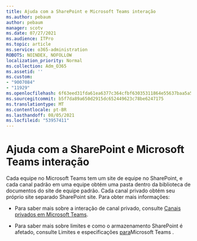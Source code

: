 ```yaml
---
title: Ajuda com a SharePoint e Microsoft Teams interação
ms.author: pebaum
author: pebaum
manager: scotv
ms.date: 07/27/2021
ms.audience: ITPro
ms.topic: article
ms.service: o365-administration
ROBOTS: NOINDEX, NOFOLLOW
localization_priority: Normal
ms.collection: Adm_O365
ms.assetid: ''
ms.custom:
- "9007084"
- "11929"
ms.openlocfilehash: 6f63eed31fda61ea6377c364cfbf63035311864e55637baa5a5838784a03b582
ms.sourcegitcommit: b5f7da89a650d2915dc652449623c78be6247175
ms.translationtype: MT
ms.contentlocale: pt-BR
ms.lasthandoff: 08/05/2021
ms.locfileid: "53957411"
---
```

# <a name="help-with-the-sharepoint-and-microsoft-teams-interaction"></a>Ajuda com a SharePoint e Microsoft Teams interação

Cada equipe no Microsoft Teams tem um site de equipe no SharePoint, e cada canal padrão em uma equipe obtém uma pasta dentro da biblioteca de documentos do site de equipe padrão. Cada canal privado obtém seu próprio site separado SharePoint site. Para obter mais informações:

- Para saber mais sobre a interação de canal privado, consulte [Canais privados em Microsoft Teams](/MicrosoftTeams/private-channels#private-channel-sharepoint-sites).

- Para saber mais sobre limites e como o armazenamento SharePoint é afetado, consulte Limites e especificações [para](/microsoftteams/limits-specifications-teams#storage)Microsoft Teams . 
